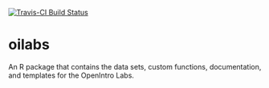 [![Travis-CI Build Status](https://travis-ci.org/andrewpbray/oilabs.svg?branch=master)](https://travis-ci.org/beanumber/oilabs)

# oilabs
An R package that contains the data sets, custom functions, documentation, and templates for the OpenIntro Labs.

